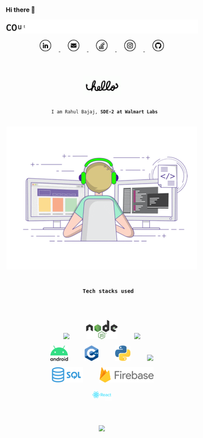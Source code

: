 ### Hi there 👋

<!--
**bajajra/bajajra** is a ✨ _special_ ✨ repository because its `README.md` (this file) appears on your GitHub profile.

Here are some ideas to get you started:

- 🔭 I’m currently working on ...
- 🌱 I’m currently learning ...
- 👯 I’m looking to collaborate on ...
- 🤔 I’m looking for help with ...
- 💬 Ask me about ...
- 📫 How to reach me: ...
- 😄 Pronouns: ...
- ⚡ Fun fact: ...
-->
<p align="center">
  <a href="https://github.com/bajajra">
    <img src="https://github.com/bajajra/bajajra/blob/master/assets//cpp.gif" width="800">
  </a>
</p>

<p align="center">
  <a href="https://www.linkedin.com/in/bajajra/">
    <img src="https://github.com/bajajra/bajajra/blob/master/assets/linkedin.png" width="30" height="30" hspace="20">
  </a>

  <a href="mailto:rbajaj1998official@gmail.com">
    <img src="https://github.com/bajajra/bajajra/blob/master/assets/mail.png" width="30" height="30" hspace="20">
  </a>

  <a href="https://stackoverflow.com/users/">
    <img src="https://github.com/bajajra/bajajra/blob/master/assets/stackoverflow.png" width="30" height="30" hspace="20">
  </a>

  <a href="https://www.instagram.com/thebajajra/">
    <img src="https://github.com/bajajra/bajajra/blob/master/assets/instagram.png" width="30" height="30" hspace="20">
  </a>

  <a href="https://github.com/bajajra">
    <img src="https://github.com/bajajra/bajajra/blob/master/assets/github.png" width="30" height="30" hspace="20">
  </a>
</p>

<br>
<br>

<p align="center">
  <a href="https://github.com/bajajra">
    <img src="https://github.com/bajajra/bajajra/blob/master/assets/hello.gif" height="50">
  </a>
</p>

<p align="center">
  <code>
  I am Rahul Bajaj, <strong>SDE-2 at Walmart Labs</strong>
  </code>
</p>


<p align="center">
  <a href="https://github.com/bajajra">
    <img src="https://github.com/bajajra/bajajra/blob/master/assets/coding.gif" width="500">
  </a>
</p>

<h3 align="center">
  <code>
    Tech stacks used
  </code>
</h3>

<br>

<p align="center">
  <img src="https://seeklogo.com/images/F/flask-logo-44C507ABB7-seeklogo.com.png" height=30 hspace=20>
  <img src="https://github.com/bajajra/bajajra/blob/master/assets/nodejs.png" height=50 hspace=20>
  <img src="https://static.djangoproject.com/img/logos/django-logo-negative.png" height=30 hspace=20>
</p>
<p align="center">
  <img src="https://github.com/bajajra/bajajra/blob/master/assets/android.png" height=40 hspace=20>
  <img src="https://github.com/bajajra/bajajra/blob/master/assets/cpp.png" height=40 hspace=20>
  <img src="https://github.com/bajajra/bajajra/blob/master/assets/python.png" height=40 hspace=20>
  <img src="https://upload.wikimedia.org/wikipedia/en/thumb/3/30/Java_programming_language_logo.svg/141px-Java_programming_language_logo.svg.png" height=40 hspace=20>
</p>
<p align="center">
  <img src="https://github.com/bajajra/bajajra/blob/master/assets/sql.png" height=40 hspace=20>
<!--   <img src="https://github.com/bajajra/bajajra/blob/master/assets/mongodb.png" height=40 hspace=20> -->
  <img src="https://github.com/bajajra/bajajra/blob/master/assets/firebase.png" height=40 hspace=20>
</p>
<p align="center">
  <img src="https://github.com/bajajra/bajajra/blob/master/assets/react.png" height=30>
</p>

<br>
<br>

<p align="center">
  <a href="https://github.com/bajajra">
    <img src="https://github-readme-stats.vercel.app/api?username=bajajra" />
  </a>
</p>